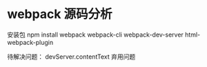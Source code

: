 <!--
 * @Author: 梁霜
 * @Date: 2021-12-07 14:02:06
 * @LastEditTime: 2021-12-25 13:01:20
 * @LastEditors: Please set LastEditors
 * @Description: In User Settings Edit
 * @FilePath: /webpack-study/README.md
-->
# webpack 源码分析
安装包
npm install webpack webpack-cli webpack-dev-server html-webpack-plugin

待解决问题：
devServer.contentText 弃用问题